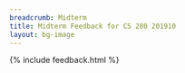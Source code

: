 ```yaml
---
breadcrumb: Midterm
title: Midterm Feedback for CS 280 201910
layout: bg-image
---
```

{% include feedback.html %}
